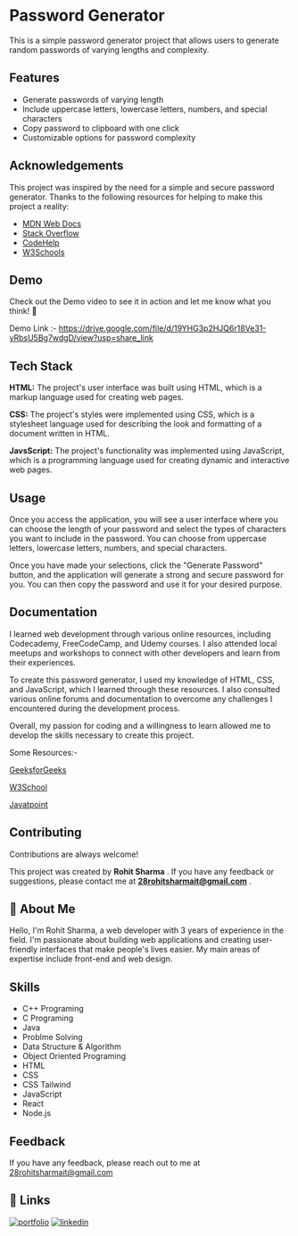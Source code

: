
# Password Generator
This is a simple password generator project that allows users to generate random passwords of varying lengths and complexity.


## Features


- Generate passwords of varying length
- Include uppercase letters, lowercase letters, numbers, and special characters
- Copy password to clipboard with one click
- Customizable options for password complexity


## Acknowledgements

This project was inspired by the need for a simple and secure password generator. Thanks to the following resources for helping to make this project a reality:

 - [MDN Web Docs](https://developer.mozilla.org/en-US/)
 - [Stack Overflow](https://stackoverflow.com/documentation)
- [CodeHelp](https://www.thecodehelp.in/)
- [W3Schools](https://www.w3schools.com/whatis/)
## Demo

Check out the Demo video to see it in action and let me know what you think! 🤔

Demo Link :- https://drive.google.com/file/d/19YHG3p2HJQ6r18Ve31-yRbsU5Bg7wdgD/view?usp=share_link

## Tech Stack

**HTML:** The project's user interface was built using HTML, which is a markup language used for creating web pages.

**CSS:**  The project's styles were implemented using CSS, which is a stylesheet language used for describing the look and formatting of a document written in HTML.

**JavsScript:** The project's functionality was implemented using JavaScript, which is a programming language used for creating dynamic and interactive web pages.


## Usage

Once you access the application, you will see a user interface where you can choose the length of your password and select the types of characters you want to include in the password. You can choose from uppercase letters, lowercase letters, numbers, and special characters.

Once you have made your selections, click the "Generate Password" button, and the application will generate a strong and secure password for you. You can then copy the password and use it for your desired purpose.


## Documentation

I learned web development through various online resources, including Codecademy, FreeCodeCamp, and Udemy courses. I also attended local meetups and workshops to connect with other developers and learn from their experiences.

To create this password generator, I used my knowledge of HTML, CSS, and JavaScript, which I learned through these resources. I also consulted various online forums and documentation to overcome any challenges I encountered during the development process.

Overall, my passion for coding and a willingness to learn allowed me to develop the skills necessary to create this project.

Some Resources:- 

[GeeksforGeeks](https://www.geeksforgeeks.org/generating-strong-password-using-python/)

[W3School](https://www.w3schools.com/whatis/)

[Javatpoint](https://www.javatpoint.com/what-is-a-webpage)

## Contributing

Contributions are always welcome!

This project was created by **Rohit Sharma** . If you have any feedback or suggestions, please contact me at **28rohitsharmait@gmail.com** .


## 🚀 About Me
Hello, I'm Rohit Sharma, a web developer with 3 years of experience in the field. I'm passionate about building web applications and creating user-friendly interfaces that make people's lives easier. My main areas of expertise include front-end and web design.

## Skills
- C++ Programing
- C Programing
- Java
- Problme Solving
- Data Structure & Algorithm
- Object Oriented Programing
- HTML
- CSS
- CSS Tailwind
- JavaScript
- React
- Node.js
## Feedback

If you have any feedback, please reach out to me at 28rohitsharmait@gmail.com


## 🔗 Links
[![portfolio](https://img.shields.io/badge/my_portfolio-000?style=for-the-badge&logo=ko-fi&logoColor=white)](https://mgwaaxiynjbsesiu3byn2a.on.drv.tw/Rohit's_Portfolio/)
[![linkedin](https://img.shields.io/badge/linkedin-0A66C2?style=for-the-badge&logo=linkedin&logoColor=white)](https://www.linkedin.com/in/rohitsharma2003/)


